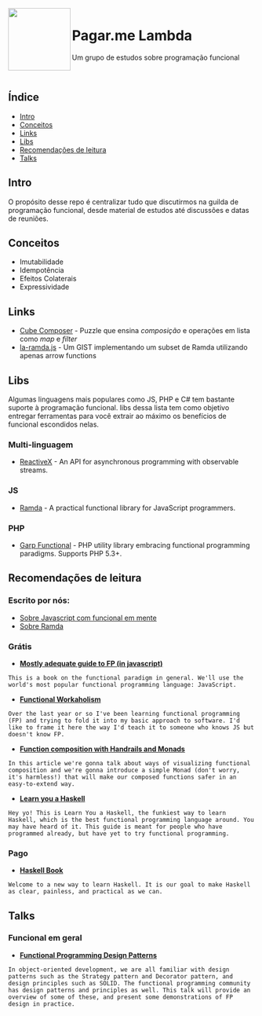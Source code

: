 <img src="https://vignette1.wikia.nocookie.net/half-life/images/d/dc/Lambda_logo.svg/revision/latest?cb=20100327174546&path-prefix=en" width="127px" height="127px" align="left"/>

# Pagar.me Lambda

Um grupo de estudos sobre programação funcional

<br>

## Índice

- [Intro](#intro)
- [Conceitos](#conceitos)
- [Links](#links)
- [Libs](#libs)
- [Recomendações de leitura](#recomendações-de-leitura)
- [Talks](talks)


## Intro

O propósito desse repo é centralizar tudo que discutirmos na guilda de programação funcional, desde material de estudos até discussões e datas de reuniões.

## Conceitos

- Imutabilidade
- Idempotência
- Efeitos Colaterais
- Expressividade

## Links

- [Cube Composer](http://david-peter.de/cube-composer/) - Puzzle que ensina *composição* e operações em lista como *map* e *filter*
- [la-ramda.js](https://gist.github.com/mrosata/0d54c552f297cf638bd719f7558478ac) - Um GIST implementando um subset de Ramda utilizando apenas arrow functions

## Libs

Algumas linguagens mais populares como JS, PHP e C# tem bastante suporte à programação funcional. libs dessa lista tem como objetivo entregar ferramentas para você extrair ao máximo os benefícios de funcional escondidos nelas.

### Multi-linguagem

* [ReactiveX](http://reactivex.io/) - An API for asynchronous programming with observable streams.

### JS

* [Ramda](http://ramdajs.com/) - A practical functional library for JavaScript programmers.

### PHP

* [Garp Functional](https://github.com/grrr-amsterdam/garp-functional) - PHP utility library embracing functional programming paradigms. Supports PHP 5.3+.

## Recomendações de leitura

### Escrito por nós:

* [Sobre Javascript com funcional em mente](javascript.js)
* [Sobre Ramda](ramda.md)

### Grátis

* [**Mostly adequate guide to FP (in javascript)**](https://github.com/MostlyAdequate/mostly-adequate-guide)

`
This is a book on the functional paradigm in general. We'll use the world's most popular functional programming language: JavaScript.
`

* [**Functional Workaholism**](https://codepen.io/brekk/post/functional-workaholism)

`
Over the last year or so I've been learning functional programming (FP) and trying to fold it into my basic approach to software. I'd like to frame it here the way I'd teach it to someone who knows JS but doesn't know FP.
`

* [**Function composition with Handrails and Monads**](https://codepen.io/brekk/post/visual-function-composition)

`
In this article we're gonna talk about ways of visualizing functional composition and we're gonna introduce a simple Monad (don't worry, it's harmless!) that will make our composed functions safer in an easy-to-extend way.
`

* [**Learn you a Haskell**](http://learnyouahaskell.com/)

`
Hey yo! This is Learn You a Haskell, the funkiest way to learn Haskell, which is the best functional programming language around. You may have heard of it. This guide is meant for people who have programmed already, but have yet to try functional programming.
`

### Pago

* [**Haskell Book**](http://haskellbook.com)

`
Welcome to a new way to learn Haskell. It is our goal to make Haskell as clear, painless, and practical as we can.
`

## Talks

### Funcional em geral

* [**Functional Programming Design Patterns**](https://vimeo.com/113588389)

`
In object-oriented development, we are all familiar with design patterns such as the Strategy pattern and Decorator pattern, and design principles such as SOLID.
The functional programming community has design patterns and principles as well.
This talk will provide an overview of some of these, and present some demonstrations of FP design in practice.
`
